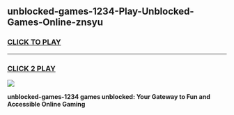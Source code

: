 
## unblocked-games-1234-Play-Unblocked-Games-Online-znsyu
<h3>
<a href="https://premium76.site?title=unblocked-games-1234&ref=24A">CLICK TO PLAY</a></h3>
<hr>

<h3>
<a href="https://premium76.site?title=unblocked-games-1234&ref=24A">CLICK 2 PLAY</a>
  
</h3>

<a href="https://premium76.site?title=unblocked-games-1234&ref=24A"><img src="https://clearcache.store/games.png"></a>


**unblocked-games-1234 games unblocked: Your Gateway to Fun and Accessible Online Gaming**
